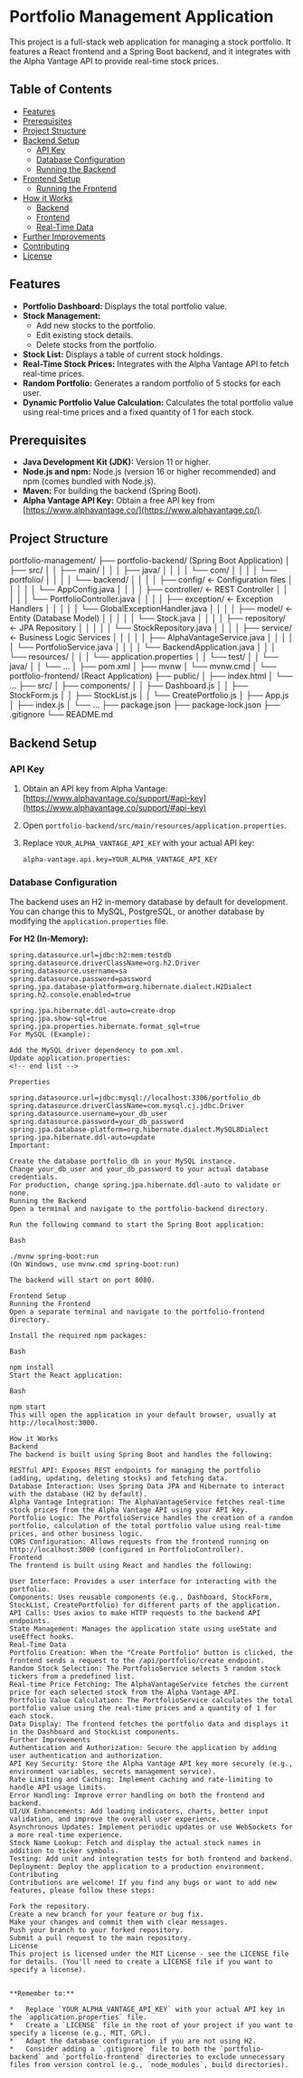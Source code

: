 # Portfolio Management Application

This project is a full-stack web application for managing a stock portfolio. It features a React frontend and a Spring Boot backend, and it integrates with the Alpha Vantage API to provide real-time stock prices.

## Table of Contents

*   [Features](#features)
*   [Prerequisites](#prerequisites)
*   [Project Structure](#project-structure)
*   [Backend Setup](#backend-setup)
    *   [API Key](#api-key)
    *   [Database Configuration](#database-configuration)
    *   [Running the Backend](#running-the-backend)
*   [Frontend Setup](#frontend-setup)
    *   [Running the Frontend](#running-the-frontend)
*   [How it Works](#how-it-works)
    *   [Backend](#backend)
    *   [Frontend](#frontend)
    *   [Real-Time Data](#real-time-data)
*   [Further Improvements](#further-improvements)
*   [Contributing](#contributing)
*   [License](#license)

## Features

*   **Portfolio Dashboard:** Displays the total portfolio value.
*   **Stock Management:**
    *   Add new stocks to the portfolio.
    *   Edit existing stock details.
    *   Delete stocks from the portfolio.
*   **Stock List:** Displays a table of current stock holdings.
*   **Real-Time Stock Prices:** Integrates with the Alpha Vantage API to fetch real-time prices.
*   **Random Portfolio:** Generates a random portfolio of 5 stocks for each user.
*   **Dynamic Portfolio Value Calculation:** Calculates the total portfolio value using real-time prices and a fixed quantity of 1 for each stock.

## Prerequisites

*   **Java Development Kit (JDK):** Version 11 or higher.
*   **Node.js and npm:** Node.js (version 16 or higher recommended) and npm (comes bundled with Node.js).
*   **Maven:** For building the backend (Spring Boot).
*   **Alpha Vantage API Key:** Obtain a free API key from [https://www.alphavantage.co/](https://www.alphavantage.co/).

## Project Structure

portfolio-management/
├── portfolio-backend/      (Spring Boot Application)
│   ├── src/
│   │   ├── main/
│   │   │   ├── java/
│   │   │   │   └── com/
│   │   │   │       └── portfolio/
│   │   │   │           └── backend/
│   │   │   │               ├── config/       &lt;- Configuration files
│   │   │   │               │   └── AppConfig.java
│   │   │   │               ├── controller/   &lt;- REST Controller
│   │   │   │               │   └── PortfolioController.java
│   │   │   │               ├── exception/    &lt;- Exception Handlers
│   │   │   │               │   └── GlobalExceptionHandler.java
│   │   │   │               ├── model/        &lt;- Entity (Database Model)
│   │   │   │               │   └── Stock.java
│   │   │   │               ├── repository/   &lt;- JPA Repository
│   │   │   │               │   └── StockRepository.java
│   │   │   │               ├── service/      &lt;- Business Logic Services
│   │   │   │               │   ├── AlphaVantageService.java
│   │   │   │               │   └── PortfolioService.java
│   │   │   │               └── BackendApplication.java
│   │   │   └── resources/
│   │   │       └── application.properties
│   │   └── test/
│   │       └── java/
│   │           └── ...
│   ├── pom.xml
│   ├── mvnw
│   └── mvnw.cmd
│
└── portfolio-frontend/     (React Application)
├── public/
│   ├── index.html
│   └── ...
├── src/
│   ├── components/
│   │   ├── Dashboard.js
│   │   ├── StockForm.js
│   │   ├── StockList.js
│   │   └── CreatePortfolio.js
│   ├── App.js
│   ├── index.js
│   └── ...
├── package.json
├── package-lock.json
├── .gitignore
└── README.md


## Backend Setup

### API Key

1.  Obtain an API key from Alpha Vantage: [https://www.alphavantage.co/support/#api-key](https://www.alphavantage.co/support/#api-key)
2.  Open `portfolio-backend/src/main/resources/application.properties`.
3.  Replace `YOUR_ALPHA_VANTAGE_API_KEY` with your actual API key:

    ```properties
    alpha-vantage.api.key=YOUR_ALPHA_VANTAGE_API_KEY
    ```

### Database Configuration

The backend uses an H2 in-memory database by default for development. You can change this to MySQL, PostgreSQL, or another database by modifying the `application.properties` file.

**For H2 (In-Memory):**

```properties
spring.datasource.url=jdbc:h2:mem:testdb
spring.datasource.driverClassName=org.h2.Driver
spring.datasource.username=sa
spring.datasource.password=password
spring.jpa.database-platform=org.hibernate.dialect.H2Dialect
spring.h2.console.enabled=true

spring.jpa.hibernate.ddl-auto=create-drop
spring.jpa.show-sql=true
spring.jpa.properties.hibernate.format_sql=true
For MySQL (Example):

Add the MySQL driver dependency to pom.xml.   
Update application.properties:
<!-- end list -->

Properties

spring.datasource.url=jdbc:mysql://localhost:3306/portfolio_db
spring.datasource.driverClassName=com.mysql.cj.jdbc.Driver
spring.datasource.username=your_db_user
spring.datasource.password=your_db_password
spring.jpa.database-platform=org.hibernate.dialect.MySQL8Dialect
spring.jpa.hibernate.ddl-auto=update
Important:

Create the database portfolio_db in your MySQL instance.
Change your_db_user and your_db_password to your actual database credentials.
For production, change spring.jpa.hibernate.ddl-auto to validate or none.
Running the Backend
Open a terminal and navigate to the portfolio-backend directory.

Run the following command to start the Spring Boot application:

Bash

./mvnw spring-boot:run
(On Windows, use mvnw.cmd spring-boot:run)

The backend will start on port 8080.

Frontend Setup
Running the Frontend
Open a separate terminal and navigate to the portfolio-frontend directory.

Install the required npm packages:

Bash

npm install
Start the React application:

Bash

npm start
This will open the application in your default browser, usually at http://localhost:3000.

How it Works
Backend
The backend is built using Spring Boot and handles the following:

RESTful API: Exposes REST endpoints for managing the portfolio (adding, updating, deleting stocks) and fetching data.
Database Interaction: Uses Spring Data JPA and Hibernate to interact with the database (H2 by default).
Alpha Vantage Integration: The AlphaVantageService fetches real-time stock prices from the Alpha Vantage API using your API key.
Portfolio Logic: The PortfolioService handles the creation of a random portfolio, calculation of the total portfolio value using real-time prices, and other business logic.
CORS Configuration: Allows requests from the frontend running on http://localhost:3000 (configured in PortfolioController).
Frontend
The frontend is built using React and handles the following:

User Interface: Provides a user interface for interacting with the portfolio.
Components: Uses reusable components (e.g., Dashboard, StockForm, StockList, CreatePortfolio) for different parts of the application.
API Calls: Uses axios to make HTTP requests to the backend API endpoints.
State Management: Manages the application state using useState and useEffect hooks.
Real-Time Data
Portfolio Creation: When the "Create Portfolio" button is clicked, the frontend sends a request to the /api/portfolio/create endpoint.
Random Stock Selection: The PortfolioService selects 5 random stock tickers from a predefined list.
Real-time Price Fetching: The AlphaVantageService fetches the current price for each selected stock from the Alpha Vantage API.
Portfolio Value Calculation: The PortfolioService calculates the total portfolio value using the real-time prices and a quantity of 1 for each stock.
Data Display: The frontend fetches the portfolio data and displays it in the Dashboard and StockList components.
Further Improvements
Authentication and Authorization: Secure the application by adding user authentication and authorization.
API Key Security: Store the Alpha Vantage API key more securely (e.g., environment variables, secrets management service).
Rate Limiting and Caching: Implement caching and rate-limiting to handle API usage limits.
Error Handling: Improve error handling on both the frontend and backend.
UI/UX Enhancements: Add loading indicators, charts, better input validation, and improve the overall user experience.
Asynchronous Updates: Implement periodic updates or use WebSockets for a more real-time experience.
Stock Name Lookup: Fetch and display the actual stock names in addition to ticker symbols.
Testing: Add unit and integration tests for both frontend and backend.
Deployment: Deploy the application to a production environment.
Contributing
Contributions are welcome! If you find any bugs or want to add new features, please follow these steps:

Fork the repository.
Create a new branch for your feature or bug fix.
Make your changes and commit them with clear messages.   
Push your branch to your forked repository.   
Submit a pull request to the main repository.
License
This project is licensed under the MIT License - see the LICENSE file for details. (You'll need to create a LICENSE file if you want to specify a license).   


**Remember to:**

*   Replace `YOUR_ALPHA_VANTAGE_API_KEY` with your actual API key in the `application.properties` file.
*   Create a `LICENSE` file in the root of your project if you want to specify a license (e.g., MIT, GPL).
*   Adapt the database configuration if you are not using H2.
*   Consider adding a `.gitignore` file to both the `portfolio-backend` and `portfolio-frontend` directories to exclude unnecessary files from version control (e.g., `node_modules`, build directories).
